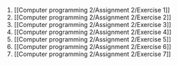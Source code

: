 1. [[Computer programming 2/Assignment 2/Exercise 1]]
2. [[Computer programming 2/Assignment 2/Exercise 2]]
3. [[Computer programming 2/Assignment 2/Exercise 3]]
4. [[Computer programming 2/Assignment 2/Exercise 4]]
5. [[Computer programming 2/Assignment 2/Exercise 5]]
6. [[Computer programming 2/Assignment 2/Exercise 6]]
7. [[Computer programming 2/Assignment 2/Exercise 7]]